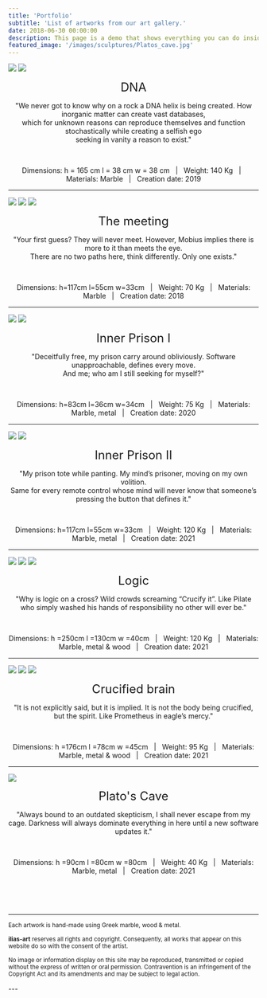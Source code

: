 ```yaml
---
title: 'Portfolio'
subtitle: 'List of artworks from our art gallery.'
date: 2018-06-30 00:00:00
description: This page is a demo that shows everything you can do inside portfolio and blog posts.
featured_image: '/images/sculptures/Platos_cave.jpg'
---
```


<div class="gallery" data-columns="1">
	<img src="/images/sculptures/DNA (2).jpg">
	<img src="/images/sculptures/dna.jpg">
</div>
<p><center><font size="+2">DNA</font></center></p>
<p><center>"We never got to know why on a rock a DNA helix is being created. How inorganic matter can create vast databases, <br> 
which for unknown reasons can reproduce themselves and function stochastically while creating a selfish ego <br>
seeking in vanity a reason to exist."</center></p>
<br>
<p><center>Dimensions:  h = 165 cm     l =   38 cm     w = 38 cm &nbsp; | &nbsp;  Weight: 140 Kg &nbsp;  | &nbsp; Materials: Marble &nbsp; | &nbsp; Creation date: 2019</center></p>

---

<div class="gallery" data-columns="1">
	<img src="/images/sculptures/the_meeting_black_font.jpg">
	<img src="/images/sculptures/the meeting.jpg">
	<img src="/images/sculptures/the meeting (2).jpg">
</div>
<p><center><font size="+2">The meeting</font></center></p>
<p><center>"Your first guess? They will never meet. However, Mobius implies there is more to it than meets the eye. <br> There are no two paths here, think differently. Only one exists."</center></p>
<br>
<p><center>Dimensions: h=117cm    l=55cm   w=33cm &nbsp; | &nbsp;  Weight: 70 Kg &nbsp;  | &nbsp; Materials: Marble &nbsp; | &nbsp; Creation date:  2018</center></p>

---

<div class="gallery" data-columns="1">
	<img src="/images/sculptures/inner prison  I.jpg">
	<img src="/images/sculptures/inner prison  I (2).jpg">
</div>
<p><center><font size="+2">Inner Prison I</font></center></p>
<p><center>"Deceitfully free, my prison carry around obliviously. Software unapproachable, defines every move. <br> And me; who am I still seeking for myself?"</center></p>
<br>
<p><center>Dimensions: h=83cm     l=36cm    w=34cm &nbsp; | &nbsp;  Weight: 75 Kg &nbsp;  | &nbsp; Materials: Marble, metal  &nbsp; | &nbsp; Creation date: 2020</center></p>

---

<div class="gallery" data-columns="1">
	<img src="/images/sculptures/inner-prison-II2_black.jpg">
	<img src="/images/sculptures/inner-prison-II1_grey.jpg">
</div>
<p><center><font size="+2">Inner Prison II</font></center></p>
<p><center>"My prison tote while panting. My mind’s prisoner, moving on my own volition. <br>
Same for every remote control whose mind will never know that someone’s pressing the button
that defines it."</center></p>
<br>
<p><center>Dimensions: h=117cm    l=55cm   w=33cm &nbsp; | &nbsp;  Weight: 120 Kg &nbsp;  | &nbsp; Materials: Marble, metal &nbsp; | &nbsp; Creation date:  2021</center></p>

---

<div class="gallery" data-columns="1">
	<img src="/images/sculptures/logic.jpg">
	<img src="/images/sculptures/logic1_white.jpg">
	<img src="images/sculptures/IMG_0069.jpg">
</div>
<p><center><font size="+2">Logic</font></center></p>
<p><center>"Why is logic on a cross? Wild crowds screaming “Crucify it”.
Like Pilate who simply washed his hands of responsibility no other will ever be."</center></p>
<br>
<p><center>Dimensions:   h =250cm     l =130cm       w =40cm &nbsp; | &nbsp;  Weight: 120 Kg &nbsp;  | &nbsp; Materials: Marble, metal & wood &nbsp; | &nbsp; Creation date: 2021</center></p>

---

<div class="gallery" data-columns="1">
	<img src="/images/sculptures/Brain 1.jpg">
	<img src="/images/sculptures/Brain 2.jpg">
	<img src="/images/sculptures/Brain 3.jpg">
</div>
<p><center><font size="+2">Crucified brain</font></center></p>
<p><center>"It is not explicitly said, but it is implied. It is not the body being crucified, but the spirit. Like Prometheus in eagle’s mercy."</center></p>
<br>
<p><center>Dimensions:    h =176cm      l =78cm       w =45cm &nbsp; | &nbsp;  Weight: 95 Kg &nbsp;  | &nbsp; Materials: Marble, metal & wood &nbsp; | &nbsp; Creation date: 2021</center></p>

---

<div class="gallery" data-columns="1">
	<img src="/images/sculptures/Platos_cave.jpg">
</div>
<p><center><font size="+2">Plato's Cave</font></center></p>
<p><center>"Always bound to an outdated skepticism, I shall never escape from my cage.
Darkness will always dominate everything in here until a new software updates it."</center></p>
<br>
<p><center>Dimensions:    h =90cm     l =80cm       w =80cm &nbsp; | &nbsp;  Weight: 40 Kg &nbsp;  | &nbsp; Materials: Marble, metal &nbsp; | &nbsp; Creation date: 2021</center></p>




<br>
<br>
<br>

---
<p>
<small>
Each artwork is hand-made using Greek marble, wood & metal. 
</small>
</p>

<p>
<small>
<b>ilias-art</b> reserves all rights and copyright. Consequently, all works that appear on this website do so with the consent of the artist.

No image or information display on this site may be reproduced, transmitted or copied without the express of written or oral permission. Contravention is an infringement of the Copyright Act and its amendments and may be subject to legal action.
</small>
</p>
---

<!-- ### What about videos?

Section to upload potential videos 

<iframe src="https://player.vimeo.com/video/148003889" width="640" height="360" frameborder="0" allowfullscreen></iframe>

------ -->